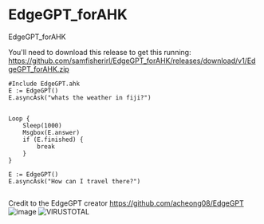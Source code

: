 # EdgeGPT_forAHK
EdgeGPT_forAHK

You'll need to download this release to get this running: https://github.com/samfisherirl/EdgeGPT_forAHK/releases/download/v1/EdgeGPT_forAHK.zip
```autohotkey
#Include EdgeGPT.ahk
E := EdgeGPT()
E.asyncAsk("whats the weather in fiji?")


Loop {
    Sleep(1000)
    Msgbox(E.answer)
    if (E.finished) {
        break
    }
}

E := EdgeGPT()
E.asyncAsk("How can I travel there?")


```


Credit to the EdgeGPT creator
https://github.com/acheong08/EdgeGPT
![image](https://github.com/samfisherirl/EdgeGPT_forAHK/assets/98753696/76573722-367a-4212-b457-10735e9628f0)
![VIRUSTOTAL](https://github.com/samfisherirl/EdgeGPT_forAHK/assets/98753696/6d45429b-4c72-4d19-b3cb-afb61680fdf7)
